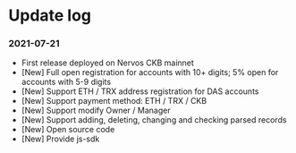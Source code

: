 # Update log

### 2021-07-21

* First release deployed on Nervos CKB mainnet
* [New] Full open registration for accounts with 10+ digits; 5% open for accounts with 5-9 digits
* [New] Support ETH / TRX address registration for DAS accounts
* [New] Support payment method: ETH / TRX / CKB
* [New] Support modify Owner / Manager
* [New] Support adding, deleting, changing and checking parsed records
* [New] Open source code
* [New] Provide js-sdk

